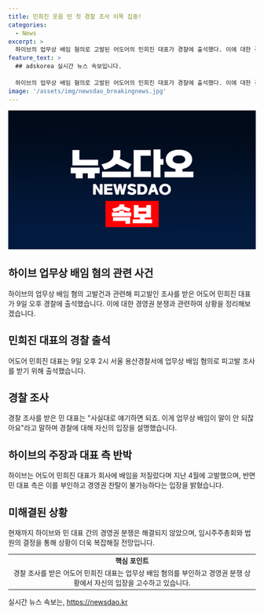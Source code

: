 ```yaml
---
title: 민희진 웃음 띤 첫 경찰 조사 이목 집중!
categories:
  - News
excerpt: >
  하이브의 업무상 배임 혐의로 고발된 어도어의 민희진 대표가 경찰에 출석했다. 이에 대한 경영권 분쟁과 관련된 상황에서, 양측의 입장에 대한 대립이 이어지고 있다. 하이브는 배임을 뒷받침할 만한 증거를 확보했다고 주장하며, 민 대표는 이에 반박하고 있다. 또한, 민 대표는 해임을 막기 위해 법적 절차를 진행 중이며, 이에 대한 판단이 이루어지고 있는 상황이다. 이러한 상황에서의 경영권 분쟁은 여전히 논란의 중심에 놓여있다.
feature_text: >
  ## adskorea 실시간 뉴스 속보입니다.

  하이브의 업무상 배임 혐의로 고발된 어도어의 민희진 대표가 경찰에 출석했다. 이에 대한 경영권 분쟁과 관련된 상황에서, 양측의 입장에 대한 대립이 이어지고 있다. 하이브는 배임을 뒷받침할 만한 증거를 확보했다고 주장하며, 민 대표는 이에 반박하고 있다. 또한, 민 대표는 해임을 막기 위해 법적 절차를 진행 중이며, 이에 대한 판단이 이루어지고 있는 상황이다. 이러한 상황에서의 경영권 분쟁은 여전히 논란의 중심에 놓여있다.
image: '/assets/img/newsdao_breakingnews.jpg'
---
```


<p><img src="/assets/img/newsdao_breakingnews.jpg" alt="adskorea 속보" /></p>

<h2 data-ke-size="size26">하이브 업무상 배임 혐의 관련 사건</h2>

<p data-ke-size="size16">하이브의 업무상 배임 혐의 고발건과 관련해 피고발인 조사를 받은 어도어 민희진 대표가 9일 오후 경찰에 출석했습니다. 이에 대한 경영권 분쟁과 관련하여 상황을 정리해보겠습니다.</p>

<h2 data-ke-size="size26">민희진 대표의 경찰 출석</h2>

<p data-ke-size="size16">어도어 민희진 대표는 9일 오후 2시 서울 용산경찰서에 업무상 배임 혐의로 피고발 조사를 받기 위해 출석했습니다. </p>

<h2 data-ke-size="size26">경찰 조사</h2>

<p data-ke-size="size16">경찰 조사를 받은 민 대표는 "사실대로 얘기하면 되죠. 이게 업무상 배임이 말이 안 되잖아요"라고 말하며 경찰에 대해 자신의 입장을 설명했습니다.</p>

<h2 data-ke-size="size26">하이브의 주장과 대표 측 반박</h2>

<p data-ke-size="size16">하이브는 어도어 민희진 대표가 회사에 배임을 저질렀다며 지난 4월에 고발했으며, 반면 민 대표 측은 이를 부인하고 경영권 찬탈이 불가능하다는 입장을 밝혔습니다.</p>

<h2 data-ke-size="size26">미해결된 상황</h2>

<p data-ke-size="size16">현재까지 하이브와 민 대표 간의 경영권 분쟁은 해결되지 않았으며, 임시주주총회와 법원의 결정을 통해 상황이 더욱 복잡해질 전망입니다.</p>

<table>
  <tr>
    <td style="text-align: center; height: 17px;"><b>핵심 포인트</b></td>
  </tr>
  <tr>
    <td style="text-align: center; height: 17px;">경찰 조사를 받은 어도어 민희진 대표는 업무상 배임 혐의를 부인하고 경영권 분쟁 상황에서 자신의 입장을 고수하고 있습니다.</td>
  </tr>
</table>
실시간 뉴스 속보는, <a href="https://newsdao.kr" rel="dofollow">https://newsdao.kr</a>


